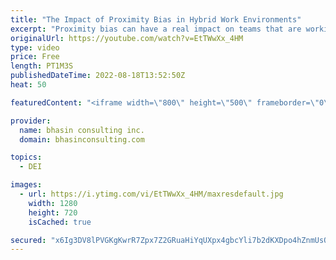 ```yaml
---
title: "The Impact of Proximity Bias in Hybrid Work Environments"
excerpt: "Proximity bias can have a real impact on teams that are working in a hybrid way, as it can result in some team members being treated differently and receiving benefits over others. In this video, DEI expert and bci’s CEO Ritu Bhasin shares what proximity bias is and some of the ways it can impact hybrid"
originalUrl: https://youtube.com/watch?v=EtTWwXx_4HM
type: video
price: Free
length: PT1M3S
publishedDateTime: 2022-08-18T13:52:50Z
heat: 50

featuredContent: "<iframe width=\"800\" height=\"500\" frameborder=\"0\" src=\"https://www.youtube.com/embed/EtTWwXx_4HM\" allow=\"accelerometer; autoplay; encrypted-media; gyroscope; picture-in-picture\" allowfullscreen></iframe>"

provider:
  name: bhasin consulting inc.
  domain: bhasinconsulting.com

topics:
  - DEI

images:
  - url: https://i.ytimg.com/vi/EtTWwXx_4HM/maxresdefault.jpg
    width: 1280
    height: 720
    isCached: true

secured: "x6Ig3DV8lPVGKgKwrR7Zpx7Z2GRuaHiYqUXpx4gbcYli7b2dKXDpo4hZnmUsOoytN0Xf7XvjWZB7l9TI/gyQ1s8zaQBdMtZEoC9F1FiOWlFJ2wJHb5rEVomGNSh5dmRC1oprumDQoe+QK/ODyeI7dpwlen+7aItZ8RdyfaHMVyfcdijB1rz4jdN3F8FpIlaQLsQC4lIpp8F8kN0O6YE3f7dZuSlBExNwUqoreFfIScur6C5O+xwmqvShG4H5t/OA+Ui8z8yWLsbY8M+WlzyHznrAsc9VEAQ9PQ3SdsIU3aQgW2AbfcD9K3pr+47vptzRDFqbh0nydwweOyVsJ+zc/kfK01SvDnIJJnDeLIjZH9Z1w5dX/DAadqlD359Mel8dQlDoc+8UgJ2iI3/0mVvVK5nh5qaFnGgR/g5OyMtniOE=;NdnmR2+nSYEXbA6kKLvNfA=="
---
```


